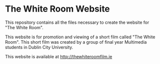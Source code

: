 # The White Room Website #

This repository contains all the files necessary to create the website for "The White Room".

This website is for promotion and viewing of a short film called "The White Room". This short film was created by a group of final year Multimedia students  in Dublin City University.

This website is available at http://thewhiteroomfilm.ie
